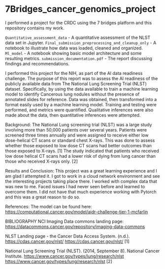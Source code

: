 # 7Bridges_cancer_genomics_project
I performed a project for the CRDC using the 7 bridges platform and this repository contains my work.


`Quantitative_assessment_data` - A quantitative assessment of the NLST data set in Jupyter.
`Final_submission_preprocessing_and_cleanup_only` - A notebook to illustrate how data was loaded, cleaned and organized.
`Ml_model` - A notebook showing basic model architecture and some resulting metrics.
`submission_documentation.pdf` - The report discussing findings and recommendations.

I performed this project for the NIH, as part of the AI data readiness challenge. 
The purpose of this report was to assess the AI readiness of the publicly available data from The National Lung Screening Trial (NLST) dataset. Specifically, by using the data available to train a machine learning model to identify Cancerous lung nodules without the presence of annotated slides for reference. Data was obtained, then transformed into a format easily used by a machine learning model. Training and testing were performed, and metrics were quantified. Qualitative inferences were also made about the data, then quantitative inferences were attempted.

Background:
The National Lung screening trial (NLST) was a large study involving more than 50,000 patients over several years. Patients were screened three times annually and were assigned to receive either low dose-helical CT scans or standard chest X-rays. This was done to assess whether those exposed to low dose CT scans had better outcomes than those exposed to X-rays. [1] The study indicated that patients who received low dose helical CT scans had a lower risk of dying from lung cancer than those who received X-rays only. [2]


Results and Conclusion:
This project was a great learning experience and I am glad I attempted it. I got to work in a cloud network environment and see the interesting projects taking place there. I worked with complex data that was new to me. Faced issues I had never seen before and learned to overcome them. I did not have that much experience working with Pytorch and this was a great reason to do so. 


References:
The model can be found here:
https://computational.cancer.gov/model/aidr-challenge-tier-1-mcfarlin

BIBLIOGRAPHY
NCI Imaging Data commons landing page: https://datacommons.cancer.gov/repository/imaging-data-commons

NLST Landing page - the Cancer Data Access System. (n.d.). https://cdas.cancer.gov/nlst/
https://cdas.cancer.gov/nlst/   [1]

National Lung Screening Trial (NLST). (2014, September 8). National Cancer Institute. https://www.cancer.gov/types/lung/research/nlst
https://www.cancer.gov/types/lung/research/nlst  [2]
